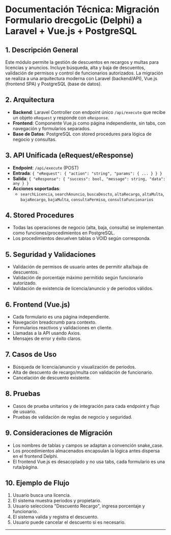 # Documentación Técnica: Migración Formulario drecgoLic (Delphi) a Laravel + Vue.js + PostgreSQL

## 1. Descripción General
Este módulo permite la gestión de descuentos en recargos y multas para licencias y anuncios. Incluye búsqueda, alta y baja de descuentos, validación de permisos y control de funcionarios autorizados. La migración se realiza a una arquitectura moderna con Laravel (backend/API), Vue.js (frontend SPA) y PostgreSQL (base de datos).

## 2. Arquitectura
- **Backend**: Laravel Controller con endpoint único `/api/execute` que recibe un objeto `eRequest` y responde con `eResponse`.
- **Frontend**: Componente Vue.js como página independiente, sin tabs, con navegación y formularios separados.
- **Base de Datos**: PostgreSQL con stored procedures para lógica de negocio y consultas.

## 3. API Unificada (eRequest/eResponse)
- **Endpoint**: `/api/execute` (POST)
- **Entrada**: `{ "eRequest": { "action": "string", "params": { ... } } }`
- **Salida**: `{ "eResponse": { "success": bool, "message": string, "data": any } }`
- **Acciones soportadas**:
  - `searchLicencia`, `searchAnuncio`, `buscaDescto`, `altaRecargo`, `altaMulta`, `bajaRecargo`, `bajaMulta`, `consultaPermiso`, `consultaFuncionarios`

## 4. Stored Procedures
- Todas las operaciones de negocio (alta, baja, consulta) se implementan como funciones/procedimientos en PostgreSQL.
- Los procedimientos devuelven tablas o VOID según corresponda.

## 5. Seguridad y Validaciones
- Validación de permisos de usuario antes de permitir alta/baja de descuentos.
- Validación de porcentaje máximo permitido según funcionario autorizado.
- Validación de existencia de licencia/anuncio y de periodos válidos.

## 6. Frontend (Vue.js)
- Cada formulario es una página independiente.
- Navegación breadcrumb para contexto.
- Formularios reactivos y validaciones en cliente.
- Llamadas a la API usando Axios.
- Mensajes de error y éxito claros.

## 7. Casos de Uso
- Búsqueda de licencia/anuncio y visualización de periodos.
- Alta de descuento de recargo/multa con validación de funcionario.
- Cancelación de descuento existente.

## 8. Pruebas
- Casos de prueba unitarios y de integración para cada endpoint y flujo de usuario.
- Pruebas de validación de reglas de negocio y seguridad.

## 9. Consideraciones de Migración
- Los nombres de tablas y campos se adaptan a convención snake_case.
- Los procedimientos almacenados encapsulan la lógica antes dispersa en el frontend Delphi.
- El frontend Vue.js es desacoplado y no usa tabs, cada formulario es una ruta/página.

## 10. Ejemplo de Flujo
1. Usuario busca una licencia.
2. El sistema muestra periodos y propietario.
3. Usuario selecciona "Descuento Recargo", ingresa porcentaje y funcionario.
4. El sistema valida y registra el descuento.
5. Usuario puede cancelar el descuento si es necesario.

---
